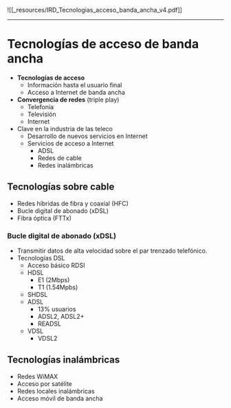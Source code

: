 ![[_resources/IRD_Tecnologias_acceso_banda_ancha_v4.pdf]]

---

# Tecnologías de acceso de banda ancha
- **Tecnologías de acceso**
	- Información hasta el usuario final
	- Acceso a Internet de banda ancha
- **Convergencia de redes** (triple play)
	- Telefonía
	- Televisión
	- Internet
- Clave en la industria de las teleco
	- Desarrollo de nuevos servicios en Internet
	- Servicios de acceso a Internet
		- ADSL
		- Redes de cable
		- Redes inalámbricas


## Tecnologías sobre cable
- Redes híbridas de fibra y coaxial (HFC)
- Bucle digital de abonado (xDSL)
- Fibra óptica (FTTx)

### Bucle digital de abonado (xDSL)
- Transmitir datos de alta velocidad sobre el par trenzado telefónico.
- Tecnologías DSL
	- Acceso básico RDSI
	- HDSL
		- E1 (2Mbps)
		- T1 (1.54Mpbs)
	- SHDSL
	- ADSL
		- 13% usuarios
		- ADSL2, ADSL2+
		- READSL
	- VDSL
		- VDSL2

## Tecnologías inalámbricas
- Redes WiMAX
- Acceso por satélite
- Redes locales inalámbricas
- Acceso móvil de banda ancha